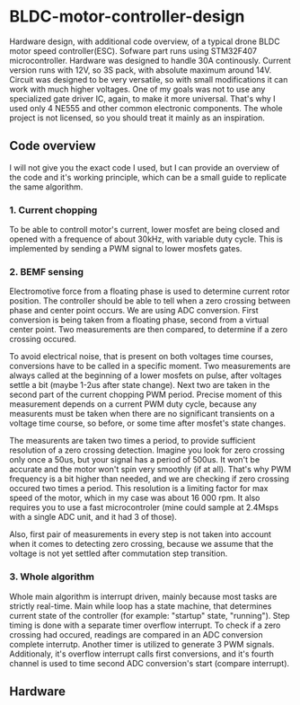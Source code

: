 # BLDC-motor-controller-design
Hardware design, with additional code overview, of a typical drone BLDC motor speed controller(ESC).
Sofware part runs using STM32F407 microcontroller. Hardware was designed to handle 30A continously. Current version runs with 12V, so 3S pack, with absolute maximum around 14V. Circuit was designed to be very versatile, so with small modifications it can work with much higher voltages. One of my goals was not to use any specialized gate driver IC, again, to make it more universal. That's why I used only 4 NE555 and other common electronic components. 
The whole project is not licensed, so you should treat it mainly as an inspiration. 

## Code overview
I will not give you the exact code I used, but I can provide an overview of the code and it's working principle, which can be a small guide to replicate the same algorithm.

### 1. Current chopping
To be able to controll motor's current, lower mosfet are being closed and opened with a frequence of about 30kHz, with variable duty cycle. This is implemented by sending a PWM signal to lower mosfets gates. 

### 2. BEMF sensing
Electromotive force from a floating phase is used to determine current rotor position. The controller should be able to tell when a zero crossing between phase and center point occurs. We are using ADC conversion. First conversion is being taken from a floating phase, second from a virtual center point. Two measurements are then compared, to determine if a zero crossing occured. 

To avoid electrical noise, that is present on both voltages time courses, conversions have to be called in a specific moment. Two measurements are always called at the beginning of a lower mosfets on pulse, after voltages settle a bit (maybe 1-2us after state change). Next two are taken in the second part of the current chopping PWM period. Precise moment of this measurement depends on a current PWM duty cycle, because any measurents must be taken when there are no significant transients on a voltage time course, so before, or some time after mosfet's state changes. 
	
The measurents are taken two times a period, to provide sufficient resolution of a zero crossing detection. Imagine you look for zero crossing only once a 50us, but your signal has a period of 500us. It won't be accurate and the motor won't spin very smoothly (if at all). That's why PWM frequency is a bit higher than needed, and we are checking if zero crossing occured two times a period. This resolution is a limiting factor for max speed of the motor, which in my case was about 16 000 rpm. It also requires you to use a fast microcontroler (mine could sample at 2.4Msps with a single ADC unit, and it had 3 of those). 
	
Also, first pair of measurements in every step is not taken into account when it comes to detecting zero crossing, because we assume that the voltage is not yet settled after commutation step transition. 

### 3. Whole algorithm
Whole main algorithm is interrupt driven, mainly because most tasks are strictly real-time. Main while loop has a state machine, that determines current state of the controller (for example: "startup" state, "running"). Step timing is done with a separate timer overflow interrupt. To check if a zero crossing had occured, readings are compared in an ADC conversion complete interrutp. Another timer is utilized to generate 3 PWM signals. Additionaly, it's overflow interrupt calls first conversions, and it's fourth channel is used to time second ADC conversion's start (compare interrupt).

## Hardware
